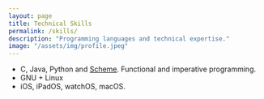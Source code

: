 ```yaml
---
layout: page
title: Technical Skills
permalink: /skills/
description: "Programming languages and technical expertise."
image: "/assets/img/profile.jpeg"
---
```

- C, Java, Python and [Scheme](https://www.scheme.org).  Functional and imperative programming.
- GNU + Linux
- iOS, iPadOS, watchOS, macOS.
